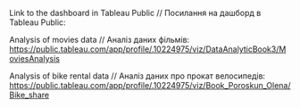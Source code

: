Link to the dashboard in Tableau Public //
Посилання на дашборд в Tableau Public:  

Analysis of movies data // Аналіз даних фільмів:  
https://public.tableau.com/app/profile/.10224975/viz/DataAnalyticBook3/MoviesAnalysis  


Analysis of bike rental data // Аналіз даних про прокат велосипедів:  
https://public.tableau.com/app/profile/.10224975/viz/Book_Poroskun_Olena/Bike_share 
